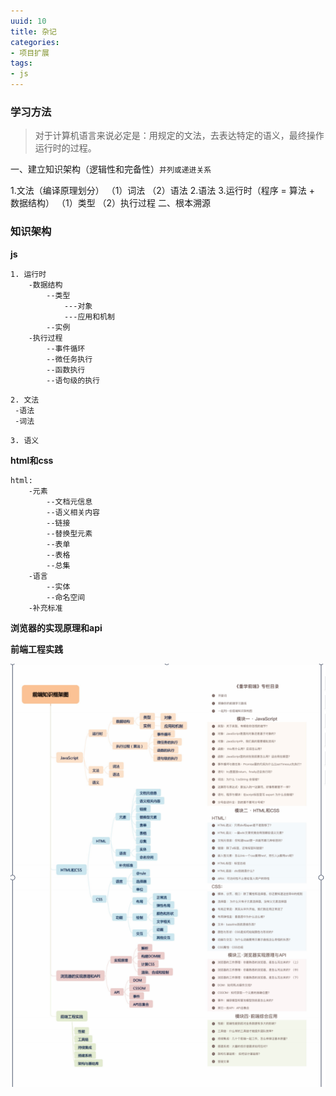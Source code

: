 ```yaml
---
uuid: 10
title: 杂记
categories:
- 项目扩展
tags:
- js
---
```

### 学习方法

> 对于计算机语言来说必定是：用规定的文法，去表达特定的语义，最终操作运行时的过程。

一、建立知识架构（逻辑性和完备性）`并列或递进关系`

1.文法（编译原理划分）
（1）词法
（2）语法
2.语法
3.运行时（程序 = 算法 + 数据结构）
（1）类型
（2）执行过程
二、根本溯源

### 知识架构

**js**

```
1. 运行时
    -数据结构
        --类型
            ---对象
            ---应用和机制
        --实例
    -执行过程
        --事件循环
        --微任务执行
        --函数执行
        --语句级的执行
```

```
2. 文法
 -语法
 -词法
```

```
3. 语义
```

**html和css**

```
html:
    -元素
        --文档元信息
        --语义相关内容
        --链接
        --替换型元素
        --表单
        --表格
        --总集
    -语言
        --实体
        --命名空间
    -补充标准
```

**浏览器的实现原理和api**

**前端工程实践**

![Image text](images/前端基础知识体系.jpg)



























